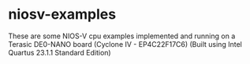 # niosv-examples
These are some NIOS-V cpu examples implemented and running on a Terasic DE0-NANO board (Cyclone IV - EP4C22F17C6)
(Built using Intel Quartus 23.1.1 Standard Edition)
